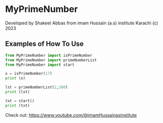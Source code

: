 # MyPrimeNumber

Developed by Shakeel Abbas from imam Hussain (a.s) institute Karachi (c) 2023

## Examples of How To Use 

```python
from MyPrimeNumber import isPrimeNumber
from MyPrimeNumber import primeNumberList
from MyPrimeNumber import start

x = isPrimeNumber(17)
print (x)

lst = primeNumberList(2,200)
print (lst)

txt = start()
print (txt)

```


Check out: https://www.youtube.com/@imamHussainasinstitute
